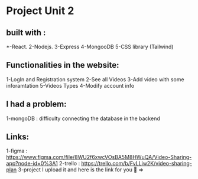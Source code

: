 # Project Unit 2

## built with :
*-React.
2-Nodejs.
3-Express
4-MongooDB
5-CSS library (Tailwind)
## Functionalities in the website:
1-LogIn and Registration system
2-See all Videos
3-Add video with some inforamtation
5-Videos Types
4-Modify account info
## I had a problem:
1-mongoDB : difficulty connecting the database in the backend
## Links:
1-figma : https://www.figma.com/file/8WU2f6xwcVOsBA5M8HWuQA/Video-Sharing-app?node-id=0%3A1
2-trello : https://trello.com/b/FvLLiw2K/video-sharing-plan
3-project I upload it and here is the link for you :white_heart: =>

